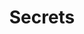 ---
title: Secrets
versions: 
  fpt: '*'
  ghae: '*'
  ghec: '*'
  ghes: '*'
autogenerated: rest
---
